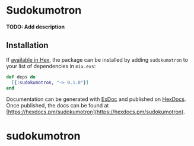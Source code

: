 # Sudokumotron

**TODO: Add description**

## Installation

If [available in Hex](https://hex.pm/docs/publish), the package can be installed
by adding `sudokumotron` to your list of dependencies in `mix.exs`:

```elixir
def deps do
  [{:sudokumotron, "~> 0.1.0"}]
end
```

Documentation can be generated with [ExDoc](https://github.com/elixir-lang/ex_doc)
and published on [HexDocs](https://hexdocs.pm). Once published, the docs can
be found at [https://hexdocs.pm/sudokumotron](https://hexdocs.pm/sudokumotron).

# sudokumotron
